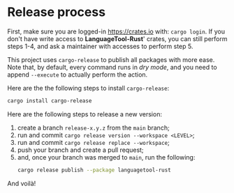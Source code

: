# Release process

First, make sure you are logged-in https://crates.io with: `cargo login`.
If you don't have write access to **LanguageTool-Rust**' crates, you can still
perform steps 1-4, and ask a maintainer with accesses to perform step 5.

This project uses `cargo-release` to publish all packages with more ease.
Note that, by default, every command runs in *dry mode*, and you need to append `--execute`
to actually perform the action.

Here are the the following steps to install `cargo-release`:
```bash
cargo install cargo-release
```
Here are the following steps to release a new version:

1. create a branch `release-x.y.z` from the `main` branch;
2. run and commit `cargo release version --workspace <LEVEL>`;
3. run and commit `cargo release replace --workspace`;
4. push your branch and create a pull request;
5. and, once your branch was merged to `main`, run the following:
   ```bash
   cargo release publish --package languagetool-rust
   ```

And voilà!
